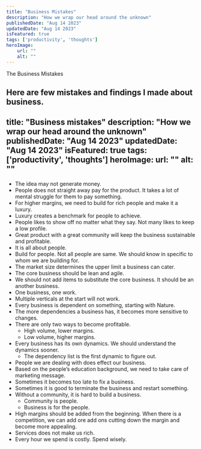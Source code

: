 ```yaml
---
title: "Business Mistakes"
description: "How we wrap our head around the unknown"
publishedDate: "Aug 14 2023"
updatedDate: "Aug 14 2023"
isFeatured: true
tags: ['productivity', 'thoughts']
heroImage:
    url: ""
    alt: ""
---
```


The Business Mistakes

Here are few mistakes and findings I made about business.
---
title: "Business mistakes"
description: "How we wrap our head around the unknown"
publishedDate: "Aug 14 2023"
updatedDate: "Aug 14 2023"
isFeatured: true
tags: ['productivity', 'thoughts']
heroImage:
    url: ""
    alt: ""
---


- The idea may not generate money.
- People does not straight away pay for the product. It takes a lot of mental struggle for them to pay something.
- For higher margins, we need to build for rich people and make it a luxury. 
- Luxury creates a benchmark for people to achieve.
- People likes to show off no matter what they say. Not many likes to keep a low profile.
- Great product with a great community will keep the business sustainable and profitable.
- It is all about people.
- Build for people. Not all people are same. We should know in specific to whom we are building for.
- The market size determines the upper limit a business can cater.
- The core business should be lean and agile.
- We should not add items to substitute the core business. It should be an another business.
- One business, one work.
- Multiple verticals at the start will not work. 
- Every business is dependent on something, starting with Nature. 
- The more dependencies a business has, it becomes more sensitive to changes.
- There are only two ways to become profitable.
    - High volume, lower margins.
    - Low volume, higher margins.
- Every business has its own dynamics. We should understand the dynamics sooner.
    - The dependency list is the first dynamic to figure out.
- People we are dealing with does effect our business.
- Based on the people’s education background, we need to take care of marketing message.
- Sometimes it becomes too late to fix a business.
- Sometimes it is good to terminate the business and restart something.
- Without a community, it is hard to build a business.
    - Community is people.
    - Business is for the people.
- High margins should be added from the beginning. When there is a competition, we can add ore add ons cutting down the margin and become more appealing.
- Services does not make us rich.
- Every hour we spend is costly. Spend wisely.
